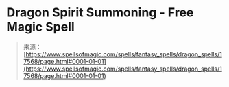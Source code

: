 <!--yml
category: 未分类
date: 2024-06-12 18:58:45
-->

# Dragon Spirit Summoning - Free Magic Spell

> 来源：[https://www.spellsofmagic.com/spells/fantasy_spells/dragon_spells/17568/page.html#0001-01-01](https://www.spellsofmagic.com/spells/fantasy_spells/dragon_spells/17568/page.html#0001-01-01)